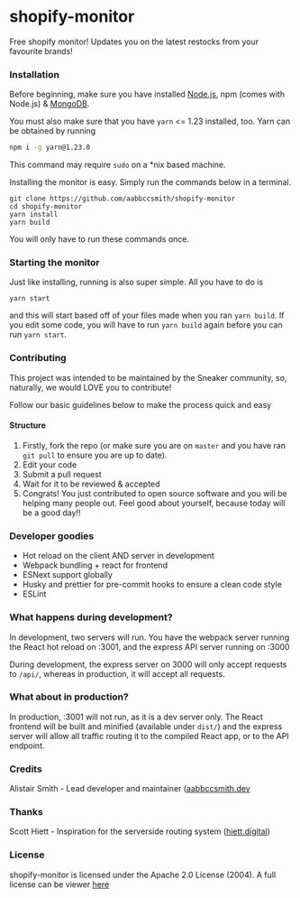 # shopify-monitor

Free shopify monitor! Updates you on the latest restocks from your favourite brands!

### Installation

Before beginning, make sure you have installed [Node.js](http://nodejs.org/), npm (comes with Node.js) & [MongoDB](https://docs.mongodb.com/manual/administration/install-community/).

You must also make sure that you have `yarn` <= 1.23 installed, too. Yarn can be obtained by running

```bash
npm i -g yarn@1.23.0
```

This command may require `sudo` on a \*nix based machine.

Installing the monitor is easy. Simply run the commands below in a terminal.

```
git clone https://github.com/aabbccsmith/shopify-monitor
cd shopify-monitor
yarn install
yarn build
```

You will only have to run these commands once.

### Starting the monitor

Just like installing, running is also super simple. All you have to do is

```
yarn start
```

and this will start based off of your files made when you ran `yarn build`. If you edit some code, you will have to run `yarn build` again before you can run `yarn start`.

### Contributing

This project was intended to be maintained by the Sneaker community, so, naturally, we would LOVE you to contribute!

Follow our basic guidelines below to make the process quick and easy

#### Structure

1. Firstly, fork the repo (or make sure you are on `master` and you have ran `git pull` to ensure you are up to date).
2. Edit your code
3. Submit a pull request
4. Wait for it to be reviewed & accepted
5. Congrats! You just contributed to open source software and you will be helping many people out. Feel good about yourself, because today will be a good day!!

### Developer goodies

- Hot reload on the client AND server in development
- Webpack bundling + react for frontend
- ESNext support globally
- Husky and prettier for pre-commit hooks to ensure a clean code style
- ESLint

### What happens during development?

In development, two servers will run. You have the webpack server running the React hot reload on :3001, and the express API server running on :3000

During development, the express server on 3000 will only accept requests to `/api/`, whereas in production, it will accept all requests.

### What about in production?

In production, :3001 will not run, as it is a dev server only. The React frontend will be built and minified (available under `dist/`) and the express server will allow all traffic routing it to the compiled React app, or to the API endpoint.

### Credits

Alistair Smith - Lead developer and maintainer ([aabbccsmith.dev](https://aabbccsmith.dev)

### Thanks

Scott Hiett - Inspiration for the serverside routing system ([hiett.digital](https://hiett.digital))

### License

shopify-monitor is licensed under the Apache 2.0 License (2004). A full license can be viewer [here](LICENSE)
